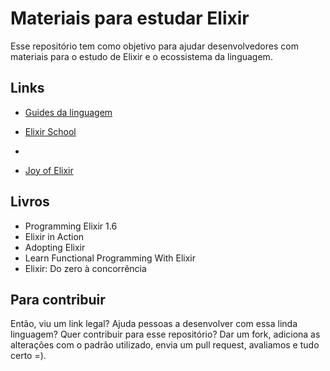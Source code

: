 # Materiais para estudar Elixir

Esse repositório tem como objetivo para ajudar desenvolvedores com materiais para o estudo de Elixir e o ecossistema da linguagem.

## Links

- [Guides da linguagem](https://elixir-lang.org/getting-started/introduction.html)

- [Elixir School](https://elixirschool.com/pt/)
- 
- [Joy of Elixir](https://joyofelixir.com/)

## Livros
 - Programming Elixir 1.6
 - Elixir in Action
 - Adopting Elixir
 - Learn Functional Programming With Elixir
 - Elixir: Do zero à concorrência
 
## Para contribuir

Então, viu um link legal? Ajuda pessoas a desenvolver com essa linda linguagem? Quer contribuir para esse repositório? Dar um fork, adiciona as alterações com o padrão utilizado, envia um pull request, avaliamos e tudo certo =).
